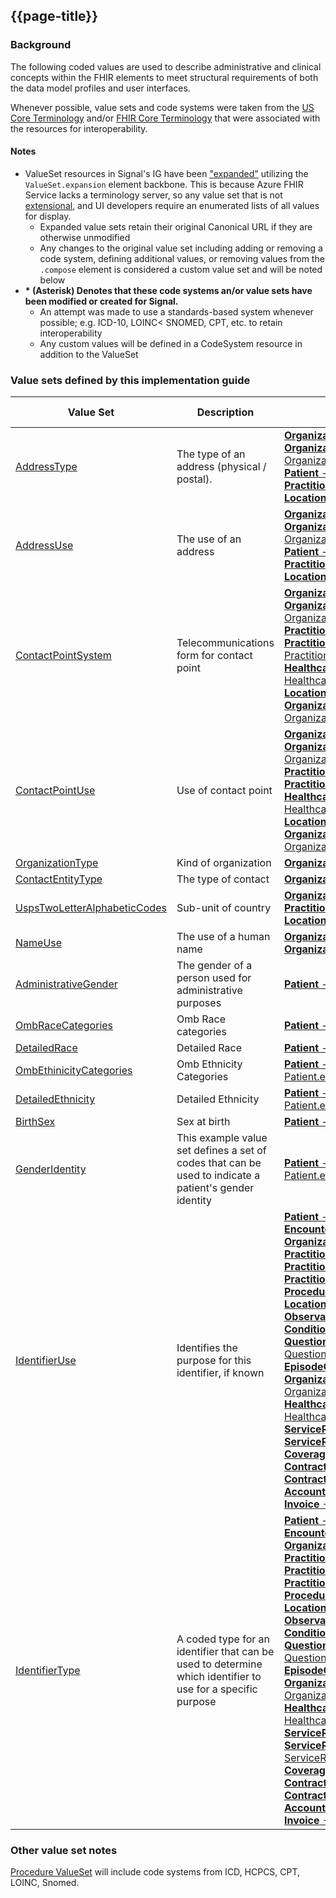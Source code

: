 ## {{page-title}}

### Background
The following coded values are used to describe administrative and clinical concepts within the FHIR elements to meet structural requirements of both the data model profiles and user interfaces.

Whenever possible, value sets and code systems were taken from the [US Core Terminology](https://hl7.org/fhir/us/core/terminology.html) and/or [FHIR Core Terminology](http://hl7.org/fhir/terminologies-valuesets.html) that were associated with the resources for interoperability.

#### Notes
- ValueSet resources in Signal's IG have been ["expanded"](https://www.hl7.org/fhir/valueset.html#expansion) utilizing the `ValueSet.expansion` element backbone. This is because Azure FHIR Service lacks a terminology server, so any value set that is not [extensional](https://www.hl7.org/fhir/valueset.html#int-ext), and UI developers require an enumerated lists of all values for display.
   - Expanded value sets retain their original Canonical URL if they are otherwise unmodified
   - Any changes to the original value set including adding or removing a code system, defining additional values, or removing values from the `.compose` element is considered a custom value set and will be noted below
- **\* (Asterisk) Denotes that these code systems an/or value sets have been modified or created for Signal.** 
   - An attempt was made to use a standards-based system whenever possible; e.g. ICD-10, LOINC< SNOMED, CPT, etc. to retain interoperability
   - Any custom values will be defined in a CodeSystem resource in addition to the ValueSet


### Value sets defined by this implementation guide

|Value Set|Description|Profile(s)|Binding Strength|
|---|---|---|---|
| [AddressType](https://www.hl7.org/fhir/valueset-address-type.html) | The type of an address (physical / postal). | [**Organization** - Organization.address.type](Structure-Definition--Organization-Profile) <br /> [**Organization** - Organization.contact.address.type](Structure-Definition--Organization-Profile) <br /> [**Patient** - Patient.address.type](Structure-Definition--Patient-Profile) <br /> [**Practitioner** - Practitioner.address.type](Structure-Definition--Practitioner-Profile) <br /> [**Location** - Location.address.type](Structure-Definition--Location-Profile)| [Required](https://www.hl7.org/fhir/terminologies.html#required) |
| [AddressUse](http://hl7.org/fhir/ValueSet/address-use) | The use of an address | [**Organization** - Organization.address.use](Structure-Definition--Organization-Profile) <br /> [**Organization** - Organization.contact.address.use](Structure-Definition--Organization-Profile) <br /> [**Patient** - Patient.address.use](Structure-Definition--Patient-Profile) <br /> [**Practitioner** - Practitioner.address.use](Structure-Definition--Practitioner-Profile) <br /> [**Location** - Location.address.use](Structure-Definition--Location-Profile) | [Required](https://www.hl7.org/fhir/terminologies.html#required) |
| [ContactPointSystem](https://hl7.org/fhir/valueset-contact-point-use.html) | Telecommunications form for contact point | [**Organization** - Organization.telecom.system](Structure-Definition--Organization-Profile) <br/> [**Organization** - Organization.contact.telecom.system](Structure-Definition--Organization-Profile) <br/> [**Practitioner** - Practitioner.telecom.system](Structure-Definition--Practitioner-Profile) <br/> [**PractitionerRole** - PractitionerRole.telecom.system](Structure-Definition--PractitionerRole-Profile) <br/> [**HealthcareService** - HealthcareService.telecom.system](Structure-Definition--HealthcareService-Profile) <br/> [**Location** - Location.telecom.system](Structure-Definition--Location-Profile) <br/> [**OrganizationAffiliation** - OrganizationAffiliation.telecom.system](Structure-Definition--OrganizationAffiliation-Profile)| [Required](https://www.hl7.org/fhir/terminologies.html#required) |
| [ContactPointUse](http://hl7.org/fhir/ValueSet/contact-point-use.html) | Use of contact point | [**Organization** - Organization.telecom.use](Structure-Definition--Organization-Profile) <br/> [**Organization** - Organization.contact.telecom.use](Structure-Definition--Organization-Profile)<br/> [**Practitioner** - Practitioner.telecom.use](Structure-Definition--Practitioner-Profile) <br/> [**PractitionerRole** - PractitionerRole.telecom.use](Structure-Definition--PractitionerRole-Profile) <br/> [**HealthcareService** - HealthcareService.telecom.use](Structure-Definition--HealthcareService-Profile) <br/> [**Location** - Location.telecom.use](Structure-Definition--Location-Profile) <br/> [**OrganizationAffiliation** - OrganizationAffiliation.telecom.use](Structure-Definition--OrganizationAffiliation-Profile)| [Required](https://www.hl7.org/fhir/terminologies.html#required)|
| [OrganizationType](https://hl7.org/fhir/valueset-organization-type.html) | Kind of organization | [**Organization** - Organization.type](Structure-Definition--Organization-Profile) | [ Example](https://www.hl7.org/fhir/terminologies.html#required) | 
| [ContactEntityType](http://hl7.org/fhir/ValueSet/contactentity-type) | The type of contact | [**Organization** - Organization.contact.purpose](Structure-Definition--Organization-Profile) | [ Extensible](https://www.hl7.org/fhir/terminologies.html#extensible) | 
| [UspsTwoLetterAlphabeticCodes](http://hl7.org/fhir/us/core/ValueSet/us-core-usps-state) | Sub-unit of country | [**Organization** - Organization.address.state](Structure-Definition--Organization-Profile) <br/> [**Practitioner** - Practitioner.address.state](Structure-Definition--Practitioner-Profile) <br/> [**Location** - Location.address.state](Structure-Definition--Location-Profile) | [ Extensible](https://www.hl7.org/fhir/terminologies.html#extensible) | 
| [NameUse](http://hl7.org/fhir/ValueSet/name-use) | The use of a human name | [**Organization** - Organization.contact.name.use](Structure-Definition--Organization-Profile) <br/> [**Organization** - Organization.contact.name.use](Structure-Definition--Organization-Profile)| [ Required](https://www.hl7.org/fhir/terminologies.html#required) | 
 | [AdministrativeGender](http://hl7.org/fhir/ValueSet/administrative-gender) | The gender of a person used for administrative purposes | [**Patient** - Patient.gender](Structure-Definition--Patient-Profile) | [ Required](https://www.hl7.org/fhir/terminologies.html#required) | 
 | [OmbRaceCategories](http://hl7.org/fhir/us/core/ValueSet/omb-race-category) | Omb Race categories | [**Patient** - Patient.extension:race:ombCategory](Structure-Definition--Patient-Profile) | [ Required](https://www.hl7.org/fhir/terminologies.html#required) | 
 | [DetailedRace](http://hl7.org/fhir/us/core/ValueSet/detailed-race) | Detailed Race | [**Patient** - Patient.extension:race:detailed](Structure-Definition--Patient-Profile) | [ Required](https://www.hl7.org/fhir/terminologies.html#required) | 
 | [OmbEthinicityCategories](http://hl7.org/fhir/us/core/ValueSet/omb-ethnicity-category) | Omb Ethnicity Categories | [**Patient** - Patient.extension:ethnicity:ombCategory.value[x]](Structure-Definition--Patient-Profile) | [ Required](https://www.hl7.org/fhir/terminologies.html#required) | 
 | [DetailedEthnicity](http://hl7.org/fhir/us/core/ValueSet/detailed-ethnicity) | Detailed Ethnicity | [**Patient** - Patient.extension:ethnicity:detailed.value[x]](Structure-Definition--Patient-Profile) | [ Required](https://www.hl7.org/fhir/terminologies.html#required) | 
 | [BirthSex](http://hl7.org/fhir/us/core/ValueSet/birthsex) | Sex at birth | [**Patient** - Patient.extension:birthsex.value[x]](Structure-Definition--Patient-Profile) | [ Required](https://www.hl7.org/fhir/terminologies.html#required) | 
 | [GenderIdentity](http://hl7.org/fhir/ValueSet/gender-identity) | This example value set defines a set of codes that can be used to indicate a patient's gender identity | [**Patient** - Patient.extension:genderIdentity.value[x]](Structure-Definition--Patient-Profile) | [ Extensible](https://www.hl7.org/fhir/terminologies.html#extensible) | 
 | [IdentifierUse](http://hl7.org/fhir/ValueSet/identifier-use) | Identifies the purpose for this identifier, if known | [**Patient** - Patient.identifier.use](Structure-Definition--Patient-Profile) <br/> [**Encounter** -Encounter.identifier.use](Structure-Definition--Encounter-Profile) <br/> [**Organization** -Organization.Identifier.use](Structure-Definition--Organization-Profile) <br/> [**Practitioner** -Practitioner.Identifier.use](Structure-Definition--Practitioner-Profile) <br/> [**Practitioner** -Practitioner.identifier:NPI.use](Structure-Definition--Practitioner-Profile) <br/> [**PractitionerRole** -PractionerRole.Identifier.use](Structure-Definition--PractitionerRole-Profile) <br/> [**Procedure** -Procedure.identifier.use](Structure-Definition--Procedure-Profile) <br/> [**Location** -Location.Identifier.use](Structure-Definition--Location-Profile) <br/> [**Observation** -Observation.identifier.use](Structure-Definition--Observation-Profile) <br/> [**Condition** -Condition.Identifier.use](Structure-Definition--Condition-Profile) <br/> [**QuestionnaireResponse** -QuestionnaireResponse.Identifier.use](Structure-Definition--QuestionnaireResponse-Profile) <br/> [**EpisodeOfCare** -EpisodeOfCare.Identifier.use](Structure-Definition--EpisodeOfCare-Profile) <br/> [**OrganizationAffiliation** -OrganizationAffiliation.Identifier.use](Structure-Definition--OrganizationAffiliation-Profile) <br/> [**HealthcareService** -HealthcareService.Identifier.use](Structure-Definition--HealthcareService-Profile) <br/> [**ServiceRequest** -ServiceRequest.identifier.use](Structure-Definition--ServiceRequest-Profile) <br/> [**ServiceRequest** -ServiceRequest.requisition.use](Structure-Definition--ServiceRequest-Profile) <br/> [**Coverage** -Coverage.identifier.use](Structure-Definition--Coverage-Profile) <br/> [**Contract** -Contract.identifier.use](Structure-Definition--Contract-Profile) <br/> [**Contract** -Contract.term.identifier.use](Structure-Definition--Contract-Profile) <br/> [**Account** -Account.identifier.use](Structure-Definition--Account-Profile) <br/> [**Invoice** -Invoice.identifier.use](Structure-Definition--Invoice-Profile)| [ Required](https://www.hl7.org/fhir/terminologies.html#required) | 
 | [IdentifierType](http://hl7.org/fhir/ValueSet/identifier-type) | A coded type for an identifier that can be used to determine which identifier to use for a specific purpose | [**Patient** - Patient.identifier.type](Structure-Definition--Patient-Profile) <br/> [**Encounter** -Encounter.dentifier.type](Structure-Definition--Encounter-Profile) <br/> [**Organization** -Organization.Identifier.type](Structure-Definition--Organization-Profile) <br/> [**Practitioner** -Practitioner.Identifier.type](Structure-Definition--Practitioner-Profile) <br/> [**Practitioner** -Practitioner.identifier:NPI.type](Structure-Definition--Practitioner-Profile) <br/> [**PractitionerRole** -PractionerRole.Identifier.type](Structure-Definition--PractitionerRole-Profile) <br/> [**Procedure** -Procedure.dentifier.type](Structure-Definition--Procedure-Profile) <br/> [**Location** -Location.Identifier.type](Structure-Definition--Location-Profile) <br/> [**Observation** -Observation.identifier.type](Structure-Definition--Observation-Profile) <br/> [**Condition** -Condition.Identifier.type](Structure-Definition--Condition-Profile) <br/> [**QuestionnaireResponse** -QuestionnaireResponse.Identifier.type](Structure-Definition--QuestionnaireResponse-Profile) <br/> [**EpisodeOfCare** -EpisodeOfCare.Identifier.type](Structure-Definition--EpisodeOfCare-Profile) <br/> [**OrganizationAffiliation** -OrganizationAffiliation.Identifier.type](Structure-Definition--OrganizationAffiliation-Profile) <br/> [**HealthcareService** -HealthcareService.Identifier.type](Structure-Definition--HealthcareService-Profile) <br/> [**ServiceRequest** -ServiceRequest.identifier.type](Structure-Definition--ServiceRequest-Profile) <br/> [**ServiceRequest** -ServiceRequest.requisition.type](Structure-Definition--ServiceRequest-Profile) <br/> [**Coverage** -Coverage.identifier.type](Structure-Definition--Coverage-Profile) <br/> [**Contract** -Contract.identifier.type](Structure-Definition--Contract-Profile) <br/> [**Contract** -Contract.term.identifier.type](Structure-Definition--Contract-Profile) <br/> [**Account** -Account.identifier.type](Structure-Definition--Account-Profile) <br/> [**Invoice** -Invoice.identifier.type](Structure-Definition--Invoice-Profile) | [ Extensible](https://www.hl7.org/fhir/terminologies.html#extensible) | 



### Other value set notes
[Procedure ValueSet](https://hl7.org/fhir/us/core/ValueSet-us-core-procedure-code.html) will include code systems from ICD, HCPCS, CPT, LOINC, Snomed.